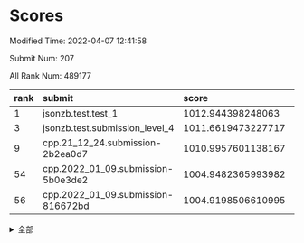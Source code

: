# Scores

Modified Time: 2022-04-07 12:41:58

Submit Num: 207

All Rank Num: 489177

| rank |               submit               |       score        |       sigma        | pk_num |
| :--- | :--------------------------------- | :----------------- | :----------------- | :----- |
| 1    | jsonzb.test.test_1                 | 1012.944398248063  | 0.814608305722828  | 9453   |
| 3    | jsonzb.test.submission_level_4     | 1011.6619473227717 | 0.7614011582844161 | 9453   |
| 9    | cpp.21_12_24.submission-2b2ea0d7   | 1010.9957601138167 | 0.786331842073296  | 9451   |
| 54   | cpp.2022_01_09.submission-5b0e3de2 | 1004.9482365993982 | 0.7277657698863073 | 9453   |
| 56   | cpp.2022_01_09.submission-816672bd | 1004.9198506610995 | 0.7085518390289406 | 9452   |


<details>
<summary>全部</summary>

| rank |                 submit                 |       score        |       sigma        | pk_num |
| :--- | :------------------------------------- | :----------------- | :----------------- | :----- |
| 1    | jsonzb.test.test_1                     | 1012.944398248063  | 0.814608305722828  | 9453   |
| 2    | gobigger.level_3.submission_level_3_23 | 1012.2649390011354 | 0.7849761945812512 | 9453   |
| 3    | jsonzb.test.submission_level_4         | 1011.6619473227717 | 0.7614011582844161 | 9453   |
| 4    | gobigger.level_3.submission_level_3_12 | 1011.4350110681106 | 0.7513782535946978 | 9456   |
| 5    | gobigger.level_3.submission_level_3_39 | 1011.2588767149438 | 0.7779679446938883 | 9451   |
| 6    | gobigger.level_3.submission_level_3_17 | 1011.2357687325067 | 0.7805985333609894 | 9455   |
| 7    | gobigger.level_3.submission_level_3_48 | 1011.2231592890558 | 0.7659040113938413 | 9452   |
| 8    | gobigger.level_3.submission_level_3_8  | 1011.0680303423901 | 0.762318401261052  | 9452   |
| 9    | cpp.21_12_24.submission-2b2ea0d7       | 1010.9957601138167 | 0.786331842073296  | 9451   |
| 10   | gobigger.level_3.submission_level_3_9  | 1010.9362614986104 | 0.7607461381023608 | 9454   |
| 11   | gobigger.level_3.submission_level_3_25 | 1010.9242667528978 | 0.7800050685011881 | 9448   |
| 12   | gobigger.level_3.submission_level_3_35 | 1010.8375289040357 | 0.7496267032085143 | 9453   |
| 13   | gobigger.level_3.submission_level_3_22 | 1010.8037110013996 | 0.7900031953034959 | 9456   |
| 14   | gobigger.level_3.submission_level_3_41 | 1010.7666129921271 | 0.7512340392393786 | 9451   |
| 15   | gobigger.level_3.submission_level_3_37 | 1010.7196710162677 | 0.7791420498642363 | 9452   |
| 16   | gobigger.level_3.submission_level_3_3  | 1010.677765348597  | 0.7670526009274219 | 9454   |
| 17   | gobigger.level_3.submission_level_3_31 | 1010.6632441733144 | 0.7785590692964287 | 9449   |
| 18   | gobigger.level_3.submission_level_3_26 | 1010.5628407843308 | 0.7818570368812611 | 9454   |
| 19   | gobigger.level_3.submission_level_3_15 | 1010.4927398069723 | 0.7714688104411032 | 9456   |
| 20   | gobigger.level_3.submission_level_3_47 | 1010.3258967441466 | 0.7607997744117662 | 9450   |
| 21   | gobigger.level_3.submission_level_3_43 | 1010.2799486913824 | 0.7660368193359368 | 9453   |
| 22   | gobigger.level_3.submission_level_3_32 | 1010.253135919139  | 0.7691713548458006 | 9452   |
| 23   | gobigger.level_3.submission_level_3_13 | 1010.2369261203871 | 0.7772987680662146 | 9454   |
| 24   | gobigger.level_3.submission_level_3_10 | 1010.1622236582269 | 0.748036543167175  | 9457   |
| 25   | gobigger.level_3.submission_level_3_6  | 1010.0784422455505 | 0.7773604898566759 | 9455   |
| 26   | gobigger.level_3.submission_level_3_21 | 1010.0307766792484 | 0.7467202411689982 | 9451   |
| 27   | gobigger.level_3.submission_level_3_49 | 1009.9868202848166 | 0.7462206061487312 | 9451   |
| 28   | gobigger.level_3.submission_level_3_36 | 1009.9805701783739 | 0.7746739544630886 | 9453   |
| 29   | gobigger.level_3.submission_level_3_40 | 1009.949674294888  | 0.7611724679433589 | 9458   |
| 30   | gobigger.level_3.submission_level_3_46 | 1009.9428259668114 | 0.7462570668295109 | 9454   |
| 31   | gobigger.level_3.submission_level_3_27 | 1009.9171174881158 | 0.766310056872102  | 9451   |
| 32   | gobigger.level_3.submission_level_3_30 | 1009.8437802846937 | 0.7572216864904244 | 9451   |
| 33   | gobigger.level_3.submission_level_3_29 | 1009.7842792303765 | 0.7346063938269256 | 9446   |
| 34   | gobigger.level_3.submission_level_3_7  | 1009.7349946243735 | 0.7653015027741809 | 9457   |
| 35   | gobigger.level_3.submission_level_3_0  | 1009.6764308493703 | 0.7533572041685598 | 9454   |
| 36   | gobigger.level_3.submission_level_3_19 | 1009.5988856604951 | 0.7578200135638338 | 9455   |
| 37   | gobigger.level_3.submission_level_3_24 | 1009.5818999802689 | 0.7440560826957938 | 9454   |
| 38   | gobigger.level_3.submission_level_3_14 | 1009.5162775423944 | 0.7490784081756535 | 9448   |
| 39   | gobigger.level_3.submission_level_3_18 | 1009.4881330823332 | 0.7709647129951879 | 9450   |
| 40   | gobigger.level_3.submission_level_3_45 | 1009.4774082814652 | 0.755209411980528  | 9454   |
| 41   | gobigger.level_3.submission_level_3_11 | 1009.3943184203317 | 0.7525723023013254 | 9452   |
| 42   | gobigger.level_3.submission_level_3_16 | 1009.373963805951  | 0.7606494600761877 | 9454   |
| 43   | gobigger.level_3.submission_level_3_28 | 1009.3603899446466 | 0.7375290976785845 | 9453   |
| 44   | gobigger.level_3.submission_level_3_2  | 1009.3435022618012 | 0.7558437468736214 | 9451   |
| 45   | gobigger.level_3.submission_level_3_42 | 1009.3288107960318 | 0.7566498650830361 | 9453   |
| 46   | gobigger.level_3.submission_level_3_4  | 1009.2018248569817 | 0.7427384300847262 | 9452   |
| 47   | gobigger.level_3.submission_level_3_5  | 1009.1751090480707 | 0.7635913912890769 | 9453   |
| 48   | gobigger.level_3.submission_level_3_33 | 1009.1597049870237 | 0.7433006379679322 | 9454   |
| 49   | gobigger.level_3.submission_level_3_44 | 1008.8826008463033 | 0.756734308227734  | 9458   |
| 50   | gobigger.level_3.submission_level_3_38 | 1008.7423110291555 | 0.7488795932575395 | 9452   |
| 51   | gobigger.level_3.submission_level_3_20 | 1008.71926332005   | 0.7420908273070835 | 9455   |
| 52   | gobigger.level_3.submission_level_3_34 | 1008.4729388971057 | 0.7458209606292304 | 9450   |
| 53   | gobigger.level_3.submission_level_3_1  | 1008.4720796155009 | 0.7412526915111939 | 9452   |
| 54   | cpp.2022_01_09.submission-5b0e3de2     | 1004.9482365993982 | 0.7277657698863073 | 9453   |
| 55   | gobigger.level_1.submission_level_1_35 | 1004.9340616787458 | 0.7182394267467251 | 9453   |
| 56   | cpp.2022_01_09.submission-816672bd     | 1004.9198506610995 | 0.7085518390289406 | 9452   |
| 57   | gobigger.level_1.submission_level_1_16 | 1004.7068808661145 | 0.7118366107248326 | 9450   |
| 58   | gobigger.level_1.submission_level_1_38 | 1004.7026583166669 | 0.7036811336966633 | 9453   |
| 59   | gobigger.level_1.submission_level_1_45 | 1004.6083643545223 | 0.7193182556518807 | 9454   |
| 60   | gobigger.level_1.submission_level_1_43 | 1004.3092375612489 | 0.7137844806603575 | 9457   |
| 61   | gobigger.level_1.submission_level_1_37 | 1004.3081183918172 | 0.7112031095509328 | 9446   |
| 62   | gobigger.level_1.submission_level_1_10 | 1004.2422327088323 | 0.7069061446756981 | 9454   |
| 63   | gobigger.level_1.submission_level_1_49 | 1004.1934955231459 | 0.720868668196834  | 9456   |
| 64   | gobigger.level_1.submission_level_1_18 | 1004.0814093144488 | 0.7154344099008441 | 9456   |
| 65   | gobigger.level_1.submission_level_1_6  | 1003.8468911681067 | 0.7201911083529284 | 9451   |
| 66   | gobigger.level_1.submission_level_1_9  | 1003.8223406820987 | 0.7065640827782234 | 9455   |
| 67   | gobigger.level_1.submission_level_1_28 | 1003.7931752214326 | 0.7044587199754273 | 9458   |
| 68   | gobigger.level_1.submission_level_1_25 | 1003.7818770352175 | 0.7180888561326414 | 9451   |
| 69   | gobigger.level_1.submission_level_1_23 | 1003.7719860545003 | 0.7206335495298297 | 9458   |
| 70   | gobigger.level_1.submission_level_1_1  | 1003.7382326601916 | 0.7143937541341795 | 9454   |
| 71   | gobigger.level_1.submission_level_1_41 | 1003.6183095939072 | 0.7137282751627856 | 9455   |
| 72   | gobigger.level_1.submission_level_1_2  | 1003.5813689030571 | 0.7164242810143868 | 9451   |
| 73   | gobigger.level_1.submission_level_1_4  | 1003.5681004581111 | 0.7187192022830757 | 9448   |
| 74   | gobigger.level_1.submission_level_1_36 | 1003.556841531515  | 0.7061199509341601 | 9453   |
| 75   | gobigger.level_1.submission_level_1_48 | 1003.4979511010515 | 0.7151214762891448 | 9450   |
| 76   | gobigger.level_1.submission_level_1_42 | 1003.399303358015  | 0.7089646610446652 | 9451   |
| 77   | gobigger.level_1.submission_level_1_29 | 1003.3360827156048 | 0.715938020584868  | 9459   |
| 78   | gobigger.level_1.submission_level_1_33 | 1003.3086770014407 | 0.7250995961780943 | 9459   |
| 79   | gobigger.level_1.submission_level_1_20 | 1003.2027501122537 | 0.7041994825776802 | 9454   |
| 80   | gobigger.level_1.submission_level_1_19 | 1003.1935690687062 | 0.7125063500007361 | 9449   |
| 81   | gobigger.level_1.submission_level_1_27 | 1003.1540831091997 | 0.7169908909617302 | 9453   |
| 82   | gobigger.level_1.submission_level_1_11 | 1003.1158088039334 | 0.7117821363343471 | 9453   |
| 83   | gobigger.level_1.submission_level_1_0  | 1003.0847849440227 | 0.7199808119290887 | 9452   |
| 84   | gobigger.level_1.submission_level_1_47 | 1002.9808551872856 | 0.7077175303549463 | 9446   |
| 85   | gobigger.level_1.submission_level_1_3  | 1002.9582816227429 | 0.7179661814951849 | 9455   |
| 86   | gobigger.level_1.submission_level_1_13 | 1002.9228247512326 | 0.714366016946561  | 9455   |
| 87   | gobigger.level_1.submission_level_1_17 | 1002.8874148288447 | 0.7120325271018488 | 9456   |
| 88   | gobigger.level_1.submission_level_1_44 | 1002.873373174814  | 0.7099408647659788 | 9459   |
| 89   | gobigger.level_1.submission_level_1_30 | 1002.8293364341346 | 0.7191960161544677 | 9449   |
| 90   | gobigger.level_1.submission_level_1_34 | 1002.809492085908  | 0.7228828742449294 | 9459   |
| 91   | gobigger.level_1.submission_level_1_21 | 1002.7847490686129 | 0.7194471536610888 | 9454   |
| 92   | gobigger.level_1.submission_level_1_26 | 1002.7458993726066 | 0.7156767236511441 | 9450   |
| 93   | gobigger.level_1.submission_level_1_14 | 1002.6726675984725 | 0.712770330818809  | 9454   |
| 94   | gobigger.level_1.submission_level_1_7  | 1002.659869152895  | 0.714407023121809  | 9454   |
| 95   | gobigger.level_1.submission_level_1_40 | 1002.6342200448298 | 0.7158136551695846 | 9450   |
| 96   | gobigger.level_1.submission_level_1_39 | 1002.613635401912  | 0.7156941141510946 | 9456   |
| 97   | gobigger.level_1.submission_level_1_24 | 1002.6121164063866 | 0.7182528590383762 | 9452   |
| 98   | gobigger.level_1.submission_level_1_46 | 1002.6063329903322 | 0.7138831979340822 | 9453   |
| 99   | gobigger.level_1.submission_level_1_22 | 1002.5495084963757 | 0.712986023818751  | 9455   |
| 100  | gobigger.level_1.submission_level_1_15 | 1002.5225298004884 | 0.7041173012757795 | 9452   |
| 101  | gobigger.level_1.submission_level_1_31 | 1002.4258539693247 | 0.6948477595885317 | 9449   |
| 102  | gobigger.level_1.submission_level_1_12 | 1002.4019823556674 | 0.7209760820697699 | 9452   |
| 103  | gobigger.level_1.submission_level_1_5  | 1002.1837095476967 | 0.7102772388549456 | 9452   |
| 104  | gobigger.level_1.submission_level_1_32 | 1002.1395311970064 | 0.7061447274983506 | 9450   |
| 105  | gobigger.level_1.submission_level_1_8  | 1002.0539059339487 | 0.7177965306167752 | 9449   |
| 106  | gobigger.random.submission_random_3    | 997.284256998395   | 0.7095581590066101 | 9454   |
| 107  | gobigger.random.submission_random_33   | 997.2348090545928  | 0.7053622333292473 | 9459   |
| 108  | gobigger.random.submission_random_14   | 997.0556683778431  | 0.7109534668033853 | 9458   |
| 109  | gobigger.random.submission_random_2    | 996.9639137867989  | 0.7006516396421263 | 9453   |
| 110  | gobigger.random.submission_random_7    | 996.9143290824663  | 0.7130585859156993 | 9454   |
| 111  | gobigger.random.submission_random_35   | 996.6990421391089  | 0.7139634015335878 | 9451   |
| 112  | gobigger.random.submission_random_20   | 996.6449319124358  | 0.7038830214858225 | 9449   |
| 113  | gobigger.random.submission_random_49   | 996.6255633123525  | 0.7101580995168058 | 9458   |
| 114  | gobigger.random.submission_random_25   | 996.6173148019635  | 0.708526705895908  | 9449   |
| 115  | gobigger.random.submission_random_16   | 996.6004019868986  | 0.7044626403173754 | 9453   |
| 116  | gobigger.random.submission_random_29   | 996.5820269486716  | 0.7123435225786858 | 9451   |
| 117  | gobigger.random.submission_random_21   | 996.4684114271948  | 0.71541701981044   | 9450   |
| 118  | gobigger.random.submission_random_30   | 996.4555764665158  | 0.7233266619796447 | 9453   |
| 119  | gobigger.random.submission_random_17   | 996.3798781762785  | 0.710163414033572  | 9451   |
| 120  | gobigger.random.submission_random_36   | 996.3766708932202  | 0.7180543767396812 | 9456   |
| 121  | gobigger.random.submission_random_27   | 996.3404376547483  | 0.7194448354113502 | 9453   |
| 122  | gobigger.random.submission_random_43   | 996.3365704347959  | 0.7028404302640044 | 9450   |
| 123  | gobigger.random.submission_random_18   | 996.2727405425074  | 0.7162111927799032 | 9452   |
| 124  | gobigger.random.submission_random_8    | 996.2432356638112  | 0.7025467290255455 | 9453   |
| 125  | gobigger.random.submission_random_48   | 996.2100280095808  | 0.7276504880728918 | 9451   |
| 126  | gobigger.random.submission_random_28   | 996.1810564405732  | 0.7177765661353378 | 9455   |
| 127  | gobigger.random.submission_random_23   | 996.1402662787897  | 0.7179713693026594 | 9451   |
| 128  | gobigger.random.submission_random_6    | 996.1365246233205  | 0.7073375568298879 | 9450   |
| 129  | gobigger.random.submission_random_44   | 996.1218873085948  | 0.7171856945607503 | 9454   |
| 130  | gobigger.random.submission_random_39   | 996.0367088332705  | 0.7127165370298969 | 9454   |
| 131  | gobigger.random.submission_random_22   | 995.9964532212491  | 0.7164162278925749 | 9453   |
| 132  | gobigger.random.submission_random_13   | 995.9561522421423  | 0.7152915250476206 | 9459   |
| 133  | gobigger.random.submission_random_42   | 995.9257462642697  | 0.715007320186576  | 9448   |
| 134  | gobigger.random.submission_random_32   | 995.8971226835347  | 0.7155888829319378 | 9452   |
| 135  | gobigger.random.submission_random_26   | 995.7955038626955  | 0.7198057997146887 | 9451   |
| 136  | gobigger.random.submission_random_40   | 995.762157870031   | 0.7127246520051307 | 9456   |
| 137  | gobigger.random.submission_random_9    | 995.7374000785709  | 0.6997953927268713 | 9452   |
| 138  | gobigger.random.submission_random_4    | 995.7361925068743  | 0.7116631965220429 | 9456   |
| 139  | gobigger.random.submission_random_37   | 995.7302291236571  | 0.7182305741826086 | 9452   |
| 140  | gobigger.random.submission_random_15   | 995.7145833396177  | 0.705096628526758  | 9452   |
| 141  | gobigger.random.submission_random_31   | 995.6339669694479  | 0.7056327004938977 | 9451   |
| 142  | gobigger.random.submission_random_10   | 995.6308078687114  | 0.7200169752950104 | 9453   |
| 143  | gobigger.random.submission_random_12   | 995.6292510041566  | 0.7040023458233632 | 9451   |
| 144  | gobigger.random.submission_random_1    | 995.5851172880301  | 0.7009215066954514 | 9458   |
| 145  | gobigger.random.submission_random_41   | 995.5671814497744  | 0.7179755330204046 | 9454   |
| 146  | gobigger.random.submission_random_5    | 995.5493261902507  | 0.7356822603045459 | 9455   |
| 147  | gobigger.random.submission_random_11   | 995.4023661352488  | 0.7074204310758949 | 9448   |
| 148  | gobigger.random.submission_random_45   | 995.3779426572236  | 0.7268677208074142 | 9450   |
| 149  | gobigger.random.submission_random_34   | 995.2912459664054  | 0.7106362667964982 | 9452   |
| 150  | gobigger.random.submission_random_38   | 995.2355236801062  | 0.7208219013028789 | 9456   |
| 151  | gobigger.random.submission_random_46   | 995.1235129084138  | 0.7057395652898208 | 9450   |
| 152  | gobigger.random.submission_random_19   | 995.1028316958796  | 0.7024934813208564 | 9452   |
| 153  | gobigger.random.submission_random_24   | 995.100951418873   | 0.7214960655813707 | 9452   |
| 154  | gobigger.random.submission_random_0    | 994.9919304310237  | 0.7101474255925171 | 9457   |
| 155  | gobigger.random.submission_random_47   | 994.9336771044732  | 0.7080459224925715 | 9451   |
| 156  | gobigger.level_2.submission_level_2_11 | 994.7870675312737  | 0.735003228210463  | 9452   |
| 157  | gobigger.level_2.submission_level_2_9  | 993.5326031693025  | 0.7342595704603512 | 9454   |
| 158  | gobigger.level_2.submission_level_2_1  | 993.5083125536501  | 0.723593782724369  | 9446   |
| 159  | gobigger.level_2.submission_level_2_22 | 993.4764121414873  | 0.7393008099753339 | 9454   |
| 160  | gobigger.level_2.submission_level_2_13 | 993.3723555584023  | 0.7253120108452377 | 9454   |
| 161  | gobigger.level_2.submission_level_2_4  | 993.1567336262463  | 0.7510455204554776 | 9452   |
| 162  | gobigger.level_2.submission_level_2_34 | 993.1064665010994  | 0.7358312763165485 | 9450   |
| 163  | gobigger.level_2.submission_level_2_42 | 993.1046948852281  | 0.7478429407211076 | 9454   |
| 164  | gobigger.level_2.submission_level_2_44 | 993.0993539767401  | 0.7317384236975321 | 9454   |
| 165  | gobigger.level_2.submission_level_2_39 | 993.0257741002732  | 0.7262960006407019 | 9445   |
| 166  | gobigger.level_2.submission_level_2_45 | 992.9834460769387  | 0.7345136664085843 | 9452   |
| 167  | gobigger.level_2.submission_level_2_31 | 992.7953203029034  | 0.7485172462022471 | 9450   |
| 168  | gobigger.level_2.submission_level_2_18 | 992.7541643038303  | 0.7396095113412052 | 9454   |
| 169  | gobigger.level_2.submission_level_2_47 | 992.673239372666   | 0.7521024201432152 | 9452   |
| 170  | gobigger.level_2.submission_level_2_24 | 992.602253163422   | 0.7363638450588582 | 9447   |
| 171  | gobigger.level_2.submission_level_2_38 | 992.4730860079363  | 0.7485607148667379 | 9455   |
| 172  | gobigger.level_2.submission_level_2_35 | 992.4527659332671  | 0.7415642366374924 | 9459   |
| 173  | gobigger.level_2.submission_level_2_27 | 992.4239317915691  | 0.7487494412453232 | 9450   |
| 174  | gobigger.level_2.submission_level_2_21 | 992.4100337618466  | 0.7498929987161383 | 9453   |
| 175  | gobigger.level_2.submission_level_2_49 | 992.368382540467   | 0.7457004314948498 | 9450   |
| 176  | gobigger.level_2.submission_level_2_46 | 992.3559460365295  | 0.7501557601742228 | 9453   |
| 177  | gobigger.level_2.submission_level_2_5  | 992.3313496710897  | 0.7688768342020232 | 9454   |
| 178  | gobigger.level_2.submission_level_2_43 | 992.317467790898   | 0.7376659205829894 | 9453   |
| 179  | gobigger.level_2.submission_level_2_15 | 992.1870018508367  | 0.73564153427481   | 9453   |
| 180  | gobigger.level_2.submission_level_2_28 | 992.1647909288985  | 0.7542917123919916 | 9456   |
| 181  | gobigger.level_2.submission_level_2_17 | 992.1426438584355  | 0.7645164552155055 | 9447   |
| 182  | gobigger.level_2.submission_level_2_10 | 992.1264069461047  | 0.7725794814245174 | 9454   |
| 183  | gobigger.level_2.submission_level_2_25 | 992.1088049656607  | 0.7538706838338853 | 9454   |
| 184  | gobigger.level_2.submission_level_2_30 | 992.0406391382329  | 0.7577012982780612 | 9453   |
| 185  | gobigger.level_2.submission_level_2_40 | 992.0387363610014  | 0.7623679413131105 | 9451   |
| 186  | gobigger.level_2.submission_level_2_8  | 992.0382679920185  | 0.7691841783403985 | 9447   |
| 187  | gobigger.level_2.submission_level_2_12 | 992.0244337119565  | 0.7419205127723252 | 9447   |
| 188  | gobigger.level_2.submission_level_2_20 | 992.0159852847216  | 0.7511805295260986 | 9453   |
| 189  | gobigger.level_2.submission_level_2_2  | 991.9160018567893  | 0.7433395944129475 | 9451   |
| 190  | gobigger.level_2.submission_level_2_36 | 991.902550692501   | 0.7385960458098841 | 9449   |
| 191  | gobigger.level_2.submission_level_2_14 | 991.7594158819055  | 0.7816647049716667 | 9453   |
| 192  | gobigger.level_2.submission_level_2_29 | 991.6461516406686  | 0.7691940848766765 | 9456   |
| 193  | gobigger.level_2.submission_level_2_19 | 991.6196406478311  | 0.7613122755573807 | 9451   |
| 194  | gobigger.level_2.submission_level_2_0  | 991.5967082541943  | 0.754795296866029  | 9454   |
| 195  | gobigger.level_2.submission_level_2_23 | 991.5919268387805  | 0.7493939707550766 | 9457   |
| 196  | gobigger.level_2.submission_level_2_7  | 991.5355728452122  | 0.7487630539595962 | 9453   |
| 197  | gobigger.level_2.submission_level_2_33 | 991.4906404372553  | 0.7535421663260831 | 9454   |
| 198  | gobigger.level_2.submission_level_2_6  | 991.4627273398119  | 0.7490714370986195 | 9453   |
| 199  | gobigger.level_2.submission_level_2_3  | 991.227268714081   | 0.7470684321458627 | 9449   |
| 200  | gobigger.level_2.submission_level_2_26 | 991.0304778456197  | 0.7517810531989042 | 9453   |
| 201  | gobigger.level_2.submission_level_2_16 | 990.8594624217394  | 0.7634611549699322 | 9451   |
| 202  | gobigger.level_2.submission_level_2_32 | 990.506317278593   | 0.7761164805158306 | 9452   |
| 203  | gobigger.level_2.submission_level_2_48 | 990.4845687282252  | 0.7602429056163503 | 9448   |
| 204  | gobigger.level_2.submission_level_2_41 | 990.4332508676857  | 0.7514439075815292 | 9449   |
| 205  | gobigger.level_2.submission_level_2_37 | 990.4099887908941  | 0.7459769900134141 | 9454   |
| 206  | gobigger.none.submission_none_0        | 976.9015651042162  | 1.3234032329598981 | 9452   |
| 207  | gobigger.none.submission_none_1        | 975.7883096915155  | 1.5304114030296887 | 9458   |

</details>